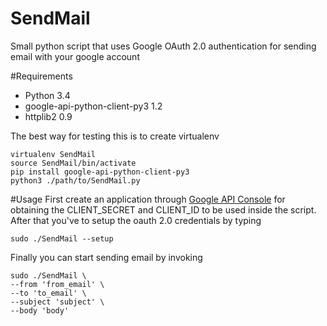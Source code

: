 # SendMail
Small python script that uses Google OAuth 2.0 authentication for sending email with your google account

#Requirements
* Python 3.4
* google-api-python-client-py3 1.2
* httplib2 0.9

The best way for testing this is to create virtualenv

```
virtualenv SendMail
source SendMail/bin/activate
pip install google-api-python-client-py3
python3 ./path/to/SendMail.py
```

#Usage
First create an application through [Google API Console](https://code.google.com/apis/console)
for obtaining the CLIENT_SECRET and CLIENT_ID to be used
inside the script.
After that you've to setup the oauth 2.0 credentials by typing 

```
sudo ./SendMail --setup
```

Finally you can start sending email by invoking

```
sudo ./SendMail \
--from 'from_email' \
--to 'to_email' \
--subject 'subject' \
--body 'body'
```
